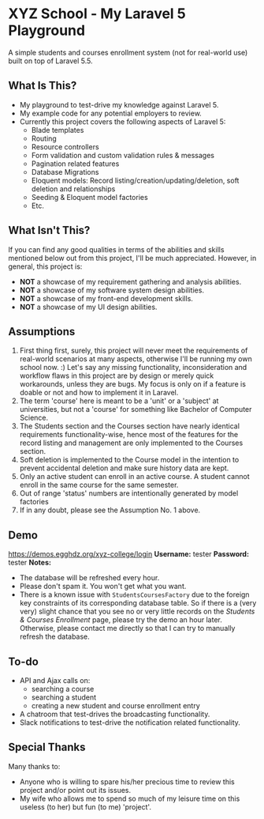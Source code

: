 # XYZ School - My Laravel 5 Playground
A simple students and courses enrollment system (not for real-world use) built on top of Laravel 5.5.

## What Is This?
* My playground to test-drive my knowledge against Laravel 5.
* My example code for any potential employers to review.
* Currently this project covers the following aspects of Laravel 5:
  * Blade templates
  * Routing
  * Resource controllers
  * Form validation and custom validation rules & messages
  * Pagination related features
  * Database Migrations
  * Eloquent models: Record listing/creation/updating/deletion, soft deletion and relationships
  * Seeding & Eloquent model factories
  * Etc.

## What Isn't This?
If you can find any good qualities in terms of the abilities and skills mentioned below out from this project, I'll be much appreciated. However, in general, this project is:
* __NOT__ a showcase of my requirement gathering and analysis abilities.
* __NOT__ a showcase of my software system design abilities.
* __NOT__ a showcase of my front-end development skills.
* __NOT__ a showcase of my UI design abilities.

## Assumptions
1. First thing first, surely, this project will never meet the requirements of real-world scenarios at many aspects, otherwise I'll be running my own school now. :) Let's say any missing functionality, inconsideration and workflow flaws in this project are by design or merely quick workarounds, unless they are bugs. My focus is only on if a feature is doable or not and how to implement it in Laravel.
1. The term 'course' here is meant to be a 'unit' or a 'subject' at universities, but not a 'course' for something like Bachelor of Computer Science.
1. The Students section and the Courses section have nearly identical requirements functionality-wise, hence most of the features for the record listing and management are only implemented to the Courses section.
1. Soft deletion is implemented to the Course model in the intention to prevent accidental deletion and make sure history data are kept.
1. Only an active student can enroll in an active course. A student cannot enroll in the same course for the same semester.
1. Out of range 'status' numbers are intentionally generated by model factories
1. If in any doubt, please see the Assumption No. 1 above.

## Demo
https://demos.egghdz.org/xyz-college/login
**Username:** tester
**Password:** tester
**Notes:**
* The database will be refreshed every hour.
* Please don't spam it. You won't get what you want.
* There is a known issue with `StudentsCoursesFactory` due to the foreign key constraints of its corresponding database table. So if there is a (very very) slight chance that you see no or very little records on the *Students & Courses Enrollment* page, please try the demo an hour later. Otherwise, please contact me directly so that I can try to manually refresh the database.

## To-do
* API and Ajax calls on:
  * searching a course
  * searching a student
  * creating a new student and course enrollment entry
* A chatroom that test-drives the broadcasting functionality.
* Slack notifications to test-drive the notification related functionality.

## Special Thanks
Many thanks to:
* Anyone who is willing to spare his/her precious time to review this project and/or point out its issues.
* My wife who allows me to spend so much of my leisure time on this useless (to her) but fun (to me) 'project'.